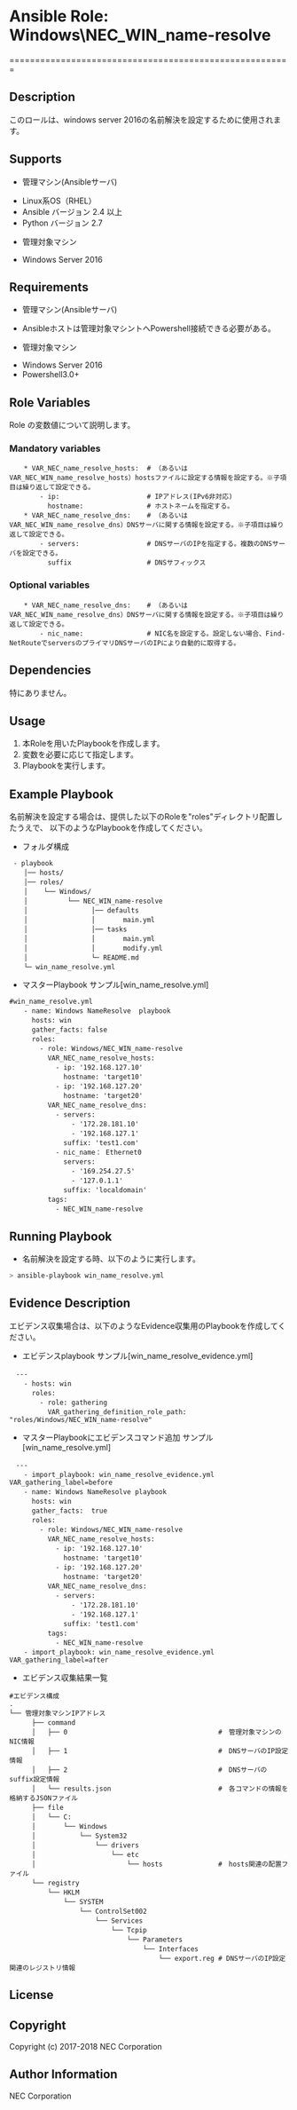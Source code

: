 # Ansible Role: Windows\NEC\_WIN\_name-resolve
=======================================================

## Description
このロールは、windows server 2016の名前解決を設定するために使用されます。

## Supports  
- 管理マシン(Ansibleサーバ)  
 * Linux系OS（RHEL）  
 * Ansible バージョン 2.4 以上  
 * Python バージョン 2.7  
- 管理対象マシン
 * Windows Server 2016

## Requirements
- 管理マシン(Ansibleサーバ)
 * Ansibleホストは管理対象マシントへPowershell接続できる必要がある。
- 管理対象マシン
 * Windows Server 2016
 * Powershell3.0+

## Role Variables
Role の変数値について説明します。

### Mandatory variables
~~~
　  * VAR_NEC_name_resolve_hosts:  # （あるいはVAR_NEC_WIN_name_resolve_hosts）hostsファイルに設定する情報を設定する。※子項目は繰り返して設定できる。
　      - ip:                      # IPアドレス(IPv6非対応)  
　        hostname:                # ホストネームを指定する。
　  * VAR_NEC_name_resolve_dns:    # （あるいはVAR_NEC_WIN_name_resolve_dns）DNSサーバに関する情報を設定する。※子項目は繰り返して設定できる。
　      - servers:                 # DNSサーバのIPを指定する。複数のDNSサーバを設定できる。
　        suffix                   # DNSサフィックス
~~~

### Optional variables

~~~
　  * VAR_NEC_name_resolve_dns:    # （あるいはVAR_NEC_WIN_name_resolve_dns）DNSサーバに関する情報を設定する。※子項目は繰り返して設定できる。
　      - nic_name:                # NIC名を設定する。設定しない場合、Find-NetRouteでserversのプライマリDNSサーバのIPにより自動的に取得する。 
~~~

## Dependencies

特にありません。

## Usage

1. 本Roleを用いたPlaybookを作成します。
2. 変数を必要に応じて指定します。
3. Playbookを実行します。

## Example Playbook

名前解決を設定する場合は、提供した以下のRoleを"roles"ディレクトリ配置したうえで、
以下のようなPlaybookを作成してください。

- フォルダ構成
~~~
 - playbook
　  │── hosts/
　  │── roles/
　  │    └── Windows/
　  │          └── NEC_WIN_name-resolve
　  │                │── defaults
　  │                │       main.yml
　  │                │── tasks
　  │                │       main.yml
　  │                │       modify.yml
　  │                └─ README.md
　  └─ win_name_resolve.yml
~~~

- マスターPlaybook サンプル[win\_name\_resolve.yml]
~~~
#win_name_resolve.yml
　  - name: Windows NameResolve  playbook
　    hosts: win
　    gather_facts: false
　    roles:
　      - role: Windows/NEC_WIN_name-resolve
　        VAR_NEC_name_resolve_hosts:
　          - ip: '192.168.127.10'
　            hostname: 'target10'
　          - ip: '192.168.127.20'
　            hostname: 'target20'
　        VAR_NEC_name_resolve_dns:
　          - servers:
　              - '172.28.181.10'
　              - '192.168.127.1'
　            suffix: 'test1.com'
　          - nic_name： Ethernet0
　            servers:
　              - '169.254.27.5'
　              - '127.0.1.1'
　            suffix: 'localdomain'
　        tags:
　          - NEC_WIN_name-resolve
~~~

## Running Playbook

- 名前解決を設定する時、以下のように実行します。

~~~sh
> ansible-playbook win_name_resolve.yml
~~~

## Evidence Description

エビデンス収集場合は、以下のようなEvidence収集用のPlaybookを作成してください。  

- エビデンスplaybook サンプル[win\_name\_resolve_evidence.yml]
~~~
　---
　  - hosts: win
　    roles:
　      - role: gathering
　        VAR_gathering_definition_role_path: "roles/Windows/NEC_WIN_name-resolve"
~~~

- マスターPlaybookにエビデンスコマンド追加 サンプル[win\_name\_resolve.yml]
~~~
　---
　  - import_playbook: win_name_resolve_evidence.yml VAR_gathering_label=before
　  - name: Windows NameResolve playbook
　    hosts: win
　    gather_facts:  true
　    roles:
　      - role: Windows/NEC_WIN_name-resolve
　        VAR_NEC_name_resolve_hosts:
　          - ip: '192.168.127.10'
　            hostname: 'target10'
　          - ip: '192.168.127.20'
　            hostname: 'target20'
　        VAR_NEC_name_resolve_dns:
　          - servers:
　              - '172.28.181.10'
　              - '192.168.127.1'
　            suffix: 'test1.com'
　        tags:
　          - NEC_WIN_name-resolve
　  - import_playbook: win_name_resolve_evidence.yml VAR_gathering_label=after
~~~

- エビデンス収集結果一覧
~~~
#エビデンス構成
.
└── 管理対象マシンIPアドレス
　    ├── command
　    │   ├── 0                                      #　管理対象マシンのNIC情報
　    │   ├── 1                                      #　DNSサーバのIP設定情報
　    │   ├── 2                                      #　DNSサーバのsuffix設定情報
　    │   └── results.json                           #　各コマンドの情報を格納するJSONファイル
　    ├── file
　    │   └── C:
　    │       └── Windows
　    │           └── System32
　    │               └── drivers
　    │                   └── etc
　    │                       └── hosts              #　hosts関連の配置ファイル
　    └── registry
　        └── HKLM
　            └── SYSTEM
　                └── ControlSet002
　                    └── Services
　                        └── Tcpip
　                            └── Parameters
　                                └── Interfaces
　                                    └── export.reg # DNSサーバのIP設定関連のレジストリ情報
~~~

## License

## Copyright

Copyright (c) 2017-2018 NEC Corporation

## Author Information

NEC Corporation
